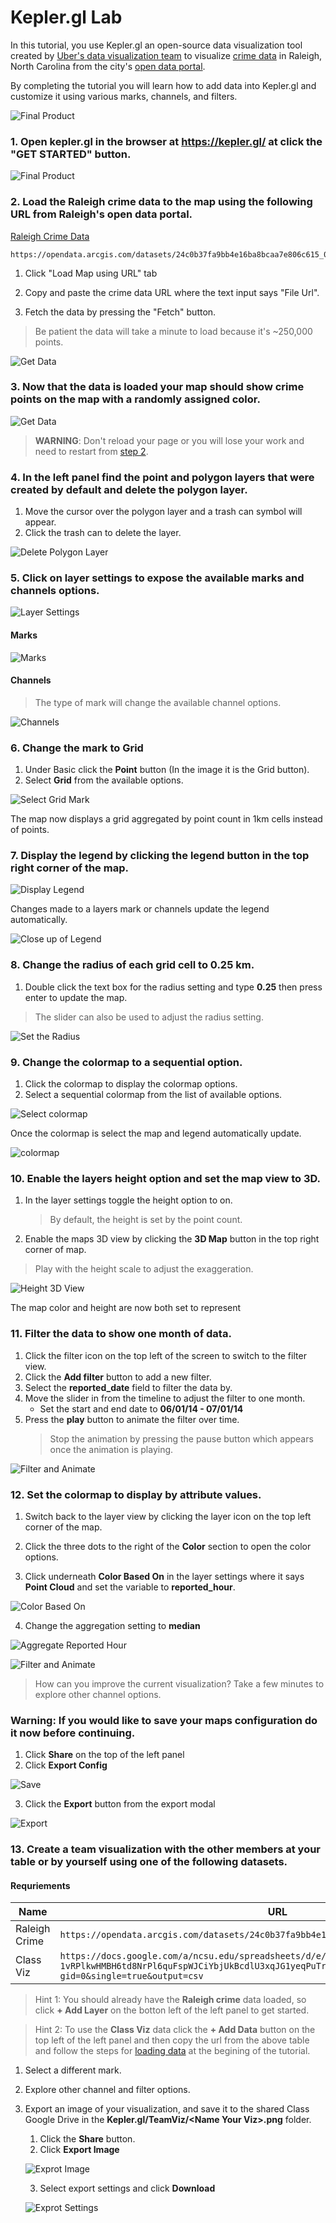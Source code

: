 # Kepler.gl Lab

In this tutorial, you use Kepler.gl an open-source data visualization tool created by [Uber's data visualization team](http://vis.gl/) to visualize [crime data](https://data-ral.opendata.arcgis.com/datasets/raleigh-police-incidents-nibrs) in Raleigh, North Carolina from the city's [open data portal](https://data-ral.opendata.arcgis.com/).

By completing the tutorial you will learn how to add data into Kepler.gl and customize it using various marks, channels, and filters.

![Final Product](https://raw.githubusercontent.com/cwhite911/trianglenc-crime/master/images/finalProduct.gif)

### 1. Open kepler.gl in the browser at https://kepler.gl/ at click the "GET STARTED" button.

![Final Product](https://raw.githubusercontent.com/cwhite911/trianglenc-crime/master/images/getstarted.png)

### <a name="datadownload"></a> 2. Load the Raleigh crime data to the map using the following URL from Raleigh's open data portal.

[Raleigh Crime Data](https://data-ral.opendata.arcgis.com/datasets/raleigh-police-incidents-nibrs)
```
https://opendata.arcgis.com/datasets/24c0b37fa9bb4e16ba8bcaa7e806c615_0.geojson
```

1. Click "Load Map using URL" tab 

2. Copy and paste the crime data URL where the text input says "File Url".

3. Fetch the data by pressing the "Fetch" button.
> Be patient the data will take a minute to load because it's ~250,000 points.

![Get Data](https://raw.githubusercontent.com/cwhite911/trianglenc-crime/master/images/fetchData.png)

### 3. Now that the data is loaded your map should show crime points on the map with a randomly assigned color.

![Get Data](https://raw.githubusercontent.com/cwhite911/trianglenc-crime/master/images/loadedData.png)

> **WARNING**: Don't reload your page or you will lose your work and need to restart from [step 2](#datadownload).

### 4. In the left panel find the point and polygon layers that were created by default and delete the polygon layer.

1. Move the cursor over the polygon layer and a trash can symbol will appear. 
2. Click the trash can to delete the layer.

![Delete Polygon Layer](https://raw.githubusercontent.com/cwhite911/trianglenc-crime/master/images/deleteLayer.png)


### 5. Click on layer settings to expose the available marks and channels options.

![Layer Settings](https://raw.githubusercontent.com/cwhite911/trianglenc-crime/master/images/layerSettings.png)

#### Marks

![Marks](https://raw.githubusercontent.com/cwhite911/trianglenc-crime/master/images/marks.png)

#### Channels

> The type of mark will change the available channel options.

![Channels](https://raw.githubusercontent.com/cwhite911/trianglenc-crime/master/images/channels.png)


### 6. Change the mark to Grid

1. Under Basic click the **Point** button  (In the image it is the Grid button).
2. Select **Grid** from the available options.

![Select Grid Mark](https://raw.githubusercontent.com/cwhite911/trianglenc-crime/master/images/selectGridMark.png)

The map now displays a grid aggregated by point count in 1km cells instead of points.

### 7. Display the legend by clicking the legend button in the top right corner of the map.

![Display Legend](https://raw.githubusercontent.com/cwhite911/trianglenc-crime/master/images/openlegend.png)

Changes made to a layers mark or channels update the legend automatically.

![Close up of Legend](https://raw.githubusercontent.com/cwhite911/trianglenc-crime/master/images/baseLegend.png)

### 8. Change the radius of each grid cell to 0.25 km.

1. Double click the text box for the radius setting and type **0.25** then press enter to update the map.

> The slider can also be used to adjust the radius setting.

![Set the Radius](https://raw.githubusercontent.com/cwhite911/trianglenc-crime/master/images/updateradius.png)

### 9. Change the colormap to a sequential option.

1. Click the colormap to display the colormap options.
2. Select a sequential colormap from the list of available options.

![Select colormap](https://raw.githubusercontent.com/cwhite911/trianglenc-crime/master/images/selectColormap.png)

Once the colormap is select the map and legend automatically update.

![colormap](https://raw.githubusercontent.com/cwhite911/trianglenc-crime/master/images/selectedColormap.png)


### 10. Enable the layers height option and set the map view to 3D.

1. In the layer settings toggle the height option to on.
    > By default, the height is set by the point count.
2. Enable the maps 3D view by clicking the **3D Map** button in the top right corner of map.



> Play with the height scale to adjust the exaggeration.


![Height 3D View](https://raw.githubusercontent.com/cwhite911/trianglenc-crime/master/images/height3D.png)

The map color and height are now both set to represent

### 11. Filter the data to show one month of data.

1. Click the filter icon on the top left of the screen to switch to the filter view.
2. Click the **Add filter** button to add a new filter.
3. Select the **reported_date** field to filter the data by.
4. Move the slider in from the timeline to adjust the filter to one month.
    * Set the start and end date to **06/01/14 - 07/01/14** 
5. Press the **play** button to animate the filter over time.
    > Stop the animation by pressing the pause button which appears once the animation is playing.

![Filter and Animate](https://raw.githubusercontent.com/cwhite911/trianglenc-crime/master/images/filterAndAnimate.png)  

### 12. Set the colormap to display by attribute values.

1. Switch back to the layer view by clicking the layer icon on the top left corner of the map.
    
2. Click the three dots to the right of the **Color** section to open the color options.

3. Click underneath **Color Based On** in the layer settings where it says **Point Cloud** and set the variable to **reported_hour**.

![Color Based On](https://raw.githubusercontent.com/cwhite911/trianglenc-crime/master/images/colorbasedon.png)  

4. Change the aggregation setting to **median**

![Aggregate Reported Hour](https://raw.githubusercontent.com/cwhite911/trianglenc-crime/master/images/aggregateReportedHour.png)  

![Filter and Animate](https://raw.githubusercontent.com/cwhite911/trianglenc-crime/master/images/changeColorAttributeRevised.png)  


> How can you improve the current visualization? Take a few minutes to explore other channel options.

### Warning: If you would like to save your maps configuration do it now before continuing. 

1. Click **Share** on the top of the left panel
2. Click **Export Config**

![Save](https://raw.githubusercontent.com/cwhite911/trianglenc-crime/master/images/saveconfig.png)  

3. Click the **Export** button from the export modal

![Export](https://raw.githubusercontent.com/cwhite911/trianglenc-crime/master/images/export.png)  


### 13. Create a team visualization with the other members at your table or by yourself using one of the following datasets.

#### Requriements

<table>
<thead>
    <tr>
    <th>Name</th>
    <th>URL</th>
    <th>Meta</th>
    </tr>
</thead>
<tbody>
    <tr>
        <td>Raleigh Crime</td>
        <td><code>https://opendata.arcgis.com/datasets/24c0b37fa9bb4e16ba8bcaa7e806c615_0.geojson</code></td>
        <td><a href="https://data-ral.opendata.arcgis.com/datasets/raleigh-police-incidents-nibrs/data">Meta</a></td>
    </tr>
    <tr>
        <td>Class Viz</td>
        <td><code>https://docs.google.com/a/ncsu.edu/spreadsheets/d/e/2PACX-1vRPlkwHMBH6td8NrPl6quFspWJCiYbjUkBcdlU3xqJG1yeqPuTrIZF535o2KRN0pW8kvXXQayy3DUZd/pub?gid=0&single=true&output=csv</code></td>
        <td><a href="https://docs.google.com/spreadsheets/d/119kVAq-UxSBMFMNL9FJK2rFYy6Lvb7IZ8Uqhars7oz8/edit?usp=sharing">Meta</a></td>
    </tr>
</tbody>
</table>

> Hint 1: You should already have the **Raleigh crime** data loaded, so click **+ Add Layer** on the botton left of the left panel to get started. 

> Hint 2: To use the **Class Viz** data click the **+ Add Data** button on the top left of the left panel and then copy the url from the above table and follow the steps for [loading data](#datadownload) at the begining of the tutorial. 

1. Select a different mark.
2. Explore other channel and filter options.
3. Export an image of your visualization, and save it to the shared Class Google Drive in the **Kepler.gl/TeamViz/\<Name Your Viz>.png** folder.
    1. Click the **Share** button.
    2. Click **Export Image**

    ![Exprot Image](https://raw.githubusercontent.com/cwhite911/trianglenc-crime/master/images/exportImage.png)

    3. Select export settings and click **Download**

    ![Exprot Settings](https://raw.githubusercontent.com/cwhite911/trianglenc-crime/master/images/exportsettings.png)

    